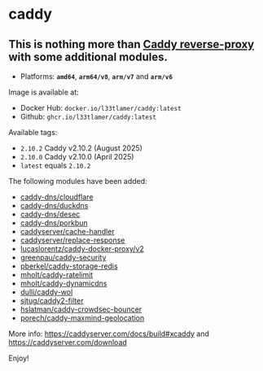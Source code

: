 # caddy

## This is nothing more than **[Caddy reverse-proxy](https://github.com/caddyserver/caddy)** with some additional modules.

* Platforms: **`amd64`**, **`arm64/v8`**, **`arm/v7`** and **`arm/v6`**

Image is available at:

* Docker Hub: `docker.io/l33tlamer/caddy:latest`
* Github: `ghcr.io/l33tlamer/caddy:latest`

Available tags:

* `2.10.2` Caddy v2.10.2 (August 2025)
* `2.10.0` Caddy v2.10.0 (April 2025)
* `latest` equals `2.10.2`

The following modules have been added:

* [caddy-dns/cloudflare](https://github.com/caddy-dns/cloudflare)
* [caddy-dns/duckdns](https://github.com/caddy-dns/duckdns)
* [caddy-dns/desec](https://github.com/caddy-dns/desec)
* [caddy-dns/porkbun](https://github.com/caddy-dns/porkbun)
* [caddyserver/cache-handler](https://github.com/caddyserver/cache-handler)
* [caddyserver/replace-response](https://github.com/caddyserver/replace-response)
* [lucaslorentz/caddy-docker-proxy/v2](https://github.com/lucaslorentz/caddy-docker-proxy/v2)
* [greenpau/caddy-security](https://github.com/greenpau/caddy-security)
* [pberkel/caddy-storage-redis](https://github.com/pberkel/caddy-storage-redis)
* [mholt/caddy-ratelimit](https://github.com/mholt/caddy-ratelimit)
* [mholt/caddy-dynamicdns](https://github.com/mholt/caddy-dynamicdns)
* [dulli/caddy-wol](https://github.com/dulli/caddy-wol)
* [sjtug/caddy2-filter](https://github.com/sjtug/caddy2-filter)
* [hslatman/caddy-crowdsec-bouncer](https://github.com/hslatman/caddy-crowdsec-bouncer)
* [porech/caddy-maxmind-geolocation](https://github.com/porech/caddy-maxmind-geolocation)

More info: https://caddyserver.com/docs/build#xcaddy and https://caddyserver.com/download

Enjoy!
